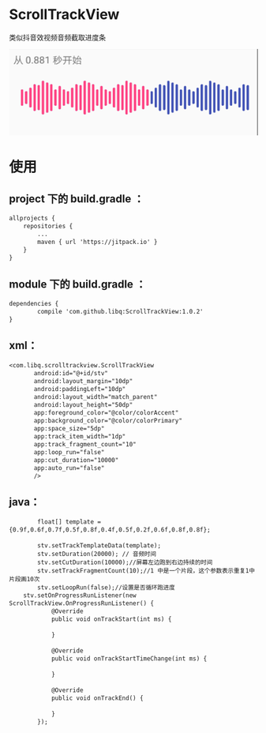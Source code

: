 # ScrollTrackView
类似抖音效视频音频截取进度条

![demo](https://github.com/libq/ScrollTrackView/blob/master/demo.png)


# 使用
## project 下的 build.gradle ：
    allprojects {
		repositories {
			...
			maven { url 'https://jitpack.io' }
		}
	}
## module 下的 build.gradle ：
    dependencies {
	        compile 'com.github.libq:ScrollTrackView:1.0.2'
	}
	
## xml：
 ```
 <com.libq.scrolltrackview.ScrollTrackView
        android:id="@+id/stv"
        android:layout_margin="10dp"
        android:paddingLeft="10dp"
        android:layout_width="match_parent"
        android:layout_height="50dp"
        app:foreground_color="@color/colorAccent"
        app:background_color="@color/colorPrimary"
        app:space_size="5dp"
        app:track_item_width="1dp"
        app:track_fragment_count="10"
        app:loop_run="false"
        app:cut_duration="10000"
        app:auto_run="false"
        />
```
## java：
```
        float[] template = {0.9f,0.6f,0.7f,0.5f,0.8f,0.4f,0.5f,0.2f,0.6f,0.8f,0.8f};

        stv.setTrackTemplateData(template);
        stv.setDuration(20000); // 音频时间
        stv.setCutDuration(10000);//屏幕左边跑到右边持续的时间
        stv.setTrackFragmentCount(10);//1 中是一个片段，这个参数表示重复1中片段画10次
        stv.setLoopRun(false);//设置是否循环跑进度
	stv.setOnProgressRunListener(new ScrollTrackView.OnProgressRunListener() {
            @Override
            public void onTrackStart(int ms) {

            }

            @Override
            public void onTrackStartTimeChange(int ms) {
               
            }

            @Override
            public void onTrackEnd() {

            }
        });
```
  

